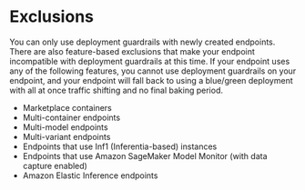 # Exclusions<a name="deployment-guardrails-exclusions"></a>

You can only use deployment guardrails with newly created endpoints\. There are also feature\-based exclusions that make your endpoint incompatible with deployment guardrails at this time\. If your endpoint uses any of the following features, you cannot use deployment guardrails on your endpoint, and your endpoint will fall back to using a blue/green deployment with all at once traffic shifting and no final baking period\.
+ Marketplace containers
+ Multi\-container endpoints
+ Multi\-model endpoints
+ Multi\-variant endpoints
+ Endpoints that use Inf1 \(Inferentia\-based\) instances
+ Endpoints that use Amazon SageMaker Model Monitor \(with data capture enabled\)
+ Amazon Elastic Inference endpoints